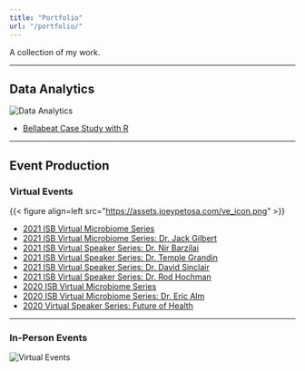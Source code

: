 ```yaml
---
title: "Portfolio"
url: "/portfolio/"
---
```


A collection of my work.

---

## Data Analytics  
![Data Analytics]("https://assets.joeypetosa.com/da_icon.png")  

- [Bellabeat Case Study with R](https://joeypetosa.github.io/bellabeat_cs/)  

---

## Event Production  

### Virtual Events  
{{< figure align=left src="https://assets.joeypetosa.com/ve_icon.png" >}}

- [2021 ISB Virtual Microbiome Series](https://isbscience.org/microbiome2021/)
- [2021 ISB Virtual Microbiome Series: Dr. Jack Gilbert](https://www.youtube.com/watch?v=3sSPX2M2Uoc)
- [2021 ISB Virtual Speaker Series: Dr. Nir Barzilai](https://isbscience.org/news/2021/10/01/nir-barzilai-on-health-span-life-span-and-the-new-science-of-longevity/)
- [2021 ISB Virtual Speaker Series: Dr. Temple Grandin](https://isbscience.org/news/2021/06/11/dr-temple-grandin-and-the-importance-of-getting-kids-outside/)
- [2021 ISB Virtual Speaker Series: Dr. David Sinclair](https://isbscience.org/news/2021/04/16/sinclair-aging/)
- [2021 ISB Virtual Speaker Series: Dr. Rod Hochman](https://isbscience.org/news/2021/01/28/how-will-healthcare-and-scientific-research-be-different-in-a-post-pandemic-world/)
- [2020 ISB Virtual Microbiome Series](https://isbscience.org/microbiome2020/)
- [2020 ISB Virtual Microbiome Series: Dr. Eric Alm](https://isbscience.org/news/2020/10/08/mining-sewage-to-track-population-health/)
- [2020 Virtual Speaker Series: Future of Health](https://isbscience.org/2020/)

---

### In-Person Events  
![Virtual Events]("https://assets.joeypetosa.com/em_icon.png")  

